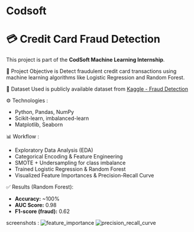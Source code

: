 # Codsoft

# 💳 Credit Card Fraud Detection
This project is part of the **CodSoft Machine Learning Internship**.

🚀 Project Objective is
Detect fraudulent credit card transactions using machine learning algorithms like Logistic Regression and Random Forest.

📂 Dataset
Used is publicly available dataset from [Kaggle - Fraud Detection](https://www.kaggle.com/datasets/kartik2112/fraud-detection)

⚙️ Technologies :
- Python, Pandas, NumPy
- Scikit-learn, imbalanced-learn
- Matplotlib, Seaborn
  
📊 Workflow :
- Exploratory Data Analysis (EDA)
- Categorical Encoding & Feature Engineering
- SMOTE + Undersampling for class imbalance
- Trained Logistic Regression & Random Forest
- Visualized Feature Importances & Precision-Recall Curve
  
✅ Results (Random Forest):
- **Accuracy:** ~100%
- **AUC Score:** 0.98
- **F1-score (fraud):** 0.62

screenshots :
![feature_importance](https://github.com/user-attachments/assets/72edb0db-2b8b-42fd-914d-16cfb5624857)
![precision_recall_curve](https://github.com/user-attachments/assets/99301d62-22f6-4cbd-b014-93404605dac6)



